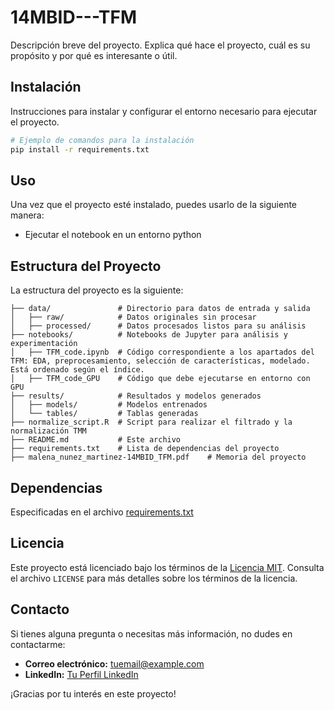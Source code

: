 # 14MBID---TFM

Descripción breve del proyecto. Explica qué hace el proyecto, cuál es su propósito y por qué es interesante o útil.


## Instalación

Instrucciones para instalar y configurar el entorno necesario para ejecutar el proyecto. 

```bash
# Ejemplo de comandos para la instalación
pip install -r requirements.txt
```


## Uso

Una vez que el proyecto esté instalado, puedes usarlo de la siguiente manera:
- Ejecutar el notebook en un entorno python


## Estructura del Proyecto

La estructura del proyecto es la siguiente:


```plaintext
├── data/               # Directorio para datos de entrada y salida
│   ├── raw/            # Datos originales sin procesar
│   ├── processed/      # Datos procesados listos para su análisis
├── notebooks/          # Notebooks de Jupyter para análisis y experimentación
│   ├── TFM_code.ipynb  # Código correspondiente a los apartados del TFM: EDA, preprocesamiento, selección de características, modelado. Está ordenado según el índice.
│   ├── TFM_code_GPU    # Código que debe ejecutarse en entorno con GPU
├── results/            # Resultados y modelos generados
│   ├── models/         # Modelos entrenados
│   └── tables/         # Tablas generadas
├── normalize_script.R  # Script para realizar el filtrado y la normalización TMM
├── README.md           # Este archivo
├── requirements.txt    # Lista de dependencias del proyecto
├── malena_nunez_martinez-14MBID_TFM.pdf    # Memoria del proyecto
```


## Dependencias
Especificadas en el archivo [requirements.txt](#requirements.txt)


## Licencia

Este proyecto está licenciado bajo los términos de la [Licencia MIT](LICENSE). Consulta el archivo `LICENSE` para más detalles sobre los términos de la licencia.


## Contacto

Si tienes alguna pregunta o necesitas más información, no dudes en contactarme:

- **Correo electrónico:** [tuemail@example.com](nunezmartinezmalena@gmail.com)
- **LinkedIn:** [Tu Perfil LinkedIn](https://www.linkedin.com/in/malena-nunez-martinez/)

¡Gracias por tu interés en este proyecto!